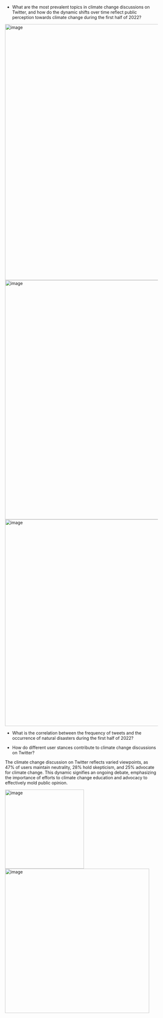 - What are the most prevalent topics in climate change discussions on Twitter, and how do the dynamic shifts over time reflect public perception towards climate change during the first half of 2022?

<img width="842" alt="image" src="https://github.com/Rising-Stars-by-Sunshine/STATS201-Final-project-Jenny/assets/125801773/95d635e4-e356-4171-b2f9-456f9f99efba">

<img width="787" alt="image" src="https://github.com/Rising-Stars-by-Sunshine/STATS201-Final-project-Jenny/assets/125801773/bc31e4ee-6e6f-40b0-9d56-4291ccc561cb">

<img width="680" alt="image" src="https://github.com/Rising-Stars-by-Sunshine/STATS201-Final-project-Jenny/assets/125801773/81df5563-eb24-4181-a718-07852969551f">

- What is the correlation between the frequency of tweets and the occurrence of natural disasters during the first half of 2022?

- How do different user stances contribute to climate change discussions on Twitter?

The climate change discussion on Twitter reflects varied viewpoints, as 47% of users maintain neutrality, 28% hold skepticism, and 25% advocate for climate change. This dynamic signifies an ongoing debate, emphasizing the importance of efforts to climate change education and advocacy to effectively mold public opinion.

<img width="260" alt="image" src="https://github.com/Rising-Stars-by-Sunshine/STATS201-Final-project-Jenny/assets/125801773/cac43331-94e2-434f-96e4-ce027a3cf4f0">

<img width="475" alt="image" src="https://github.com/Rising-Stars-by-Sunshine/STATS201-Final-project-Jenny/assets/125801773/37b7482d-bb62-49cf-b112-49528dbcbd29">

